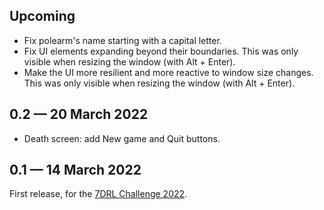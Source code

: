 ## Upcoming

* Fix polearm's name starting with a capital letter.
* Fix UI elements expanding beyond their boundaries. This was only visible when
  resizing the window (with Alt + Enter).
* Make the UI more resilient and more reactive to window size changes. This was
  only visible when resizing the window (with Alt + Enter).

## 0.2 — 20 March 2022

* Death screen: add New game and Quit buttons.

## 0.1 — 14 March 2022

First release, for the
[7DRL Challenge 2022](https://itch.io/jam/7drl-challenge-2022).
